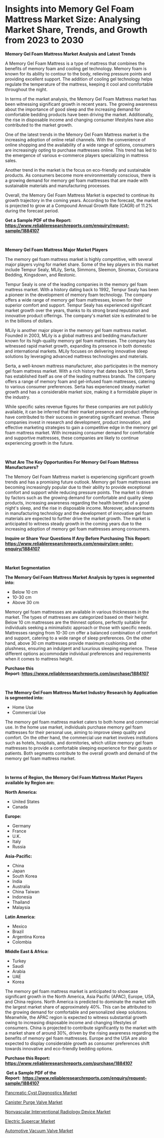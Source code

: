 <p><h1>Insights into Memory Gel Foam Mattress Market Size: Analysing Market Share, Trends, and Growth from 2023 to 2030</h1></p><p><strong>Memory Gel Foam Mattress Market Analysis and Latest Trends</strong></p>
<p><p>A Memory Gel Foam Mattress is a type of mattress that combines the benefits of memory foam and cooling gel technology. Memory foam is known for its ability to contour to the body, relieving pressure points and providing excellent support. The addition of cooling gel technology helps regulate the temperature of the mattress, keeping it cool and comfortable throughout the night.</p><p>In terms of the market analysis, the Memory Gel Foam Mattress market has been witnessing significant growth in recent years. The growing awareness about the importance of good sleep and the increasing demand for comfortable bedding products have been driving the market. Additionally, the rise in disposable income and changing consumer lifestyles have also contributed to the market growth.</p><p>One of the latest trends in the Memory Gel Foam Mattress market is the increasing adoption of online retail channels. With the convenience of online shopping and the availability of a wide range of options, consumers are increasingly opting to purchase mattresses online. This trend has led to the emergence of various e-commerce players specializing in mattress sales.</p><p>Another trend in the market is the focus on eco-friendly and sustainable products. As consumers become more environmentally conscious, there is a growing demand for memory gel foam mattresses that are made with sustainable materials and manufacturing processes.</p><p>Overall, the Memory Gel Foam Mattress Market is expected to continue its growth trajectory in the coming years. According to the forecast, the market is projected to grow at a Compound Annual Growth Rate (CAGR) of 11.2% during the forecast period.</p></p>
<p><strong>Get a Sample PDF of the Report:&nbsp; <a href="https://www.reliableresearchreports.com/enquiry/request-sample/1884107">https://www.reliableresearchreports.com/enquiry/request-sample/1884107</a></strong></p>
<p>&nbsp;</p>
<p><strong>Memory Gel Foam Mattress Major Market Players</strong></p>
<p><p>The memory gel foam mattress market is highly competitive, with several major players vying for market share. Some of the key players in this market include Tempur Sealy, MLily, Serta, Simmons, Sleemon, Sinomax, Corsicana Bedding, Kingsdown, and Restonic.</p><p>Tempur Sealy is one of the leading companies in the memory gel foam mattress market. With a history dating back to 1992, Tempur Sealy has been a pioneer in the development of memory foam technology. The company offers a wide range of memory gel foam mattresses, known for their superior comfort and support. Tempur Sealy has experienced significant market growth over the years, thanks to its strong brand reputation and innovative product offerings. The company's market size is estimated to be in the billions of dollars.</p><p>MLily is another major player in the memory gel foam mattress market. Founded in 2003, MLily is a global mattress and bedding manufacturer known for its high-quality memory gel foam mattresses. The company has witnessed rapid market growth, expanding its presence in both domestic and international markets. MLily focuses on delivering innovative sleep solutions by leveraging advanced mattress technologies and materials.</p><p>Serta, a well-known mattress manufacturer, also participates in the memory gel foam mattress market. With a rich history that dates back to 1931, Serta has established itself as one of the leading mattress brands. The company offers a range of memory foam and gel-infused foam mattresses, catering to various consumer preferences. Serta has experienced steady market growth and has a considerable market size, making it a formidable player in the industry.</p><p>While specific sales revenue figures for these companies are not publicly available, it can be inferred that their market presence and product offerings have contributed to their success in generating significant revenue. These companies invest in research and development, product innovation, and effective marketing strategies to gain a competitive edge in the memory gel foam mattress market. With increasing consumer demand for comfortable and supportive mattresses, these companies are likely to continue experiencing growth in the future.</p></p>
<p>&nbsp;</p>
<p><strong>What Are The Key Opportunities For Memory Gel Foam Mattress Manufacturers?</strong></p>
<p><p>The Memory Gel Foam Mattress market is experiencing significant growth trends and has a promising future outlook. Memory gel foam mattresses are becoming increasingly popular due to their ability to provide exceptional comfort and support while reducing pressure points. The market is driven by factors such as the growing demand for comfortable and quality sleep products, increasing awareness regarding the health benefits of a good night's sleep, and the rise in disposable income. Moreover, advancements in manufacturing technology and the development of innovative gel foam materials are expected to further drive the market growth. The market is anticipated to witness steady growth in the coming years due to the increasing adoption of memory gel foam mattresses among consumers.</p></p>
<p><strong>Inquire or Share Your Questions If Any Before Purchasing This Report: <a href="https://www.reliableresearchreports.com/enquiry/pre-order-enquiry/1884107">https://www.reliableresearchreports.com/enquiry/pre-order-enquiry/1884107</a></strong></p>
<p>&nbsp;</p>
<p><strong>Market Segmentation</strong></p>
<p><strong>The Memory Gel Foam Mattress Market Analysis by types is segmented into:</strong></p>
<p><ul><li>Below 10 cm</li><li>10-30 cm</li><li>Above 30 cm</li></ul></p>
<p><p>Memory gel foam mattresses are available in various thicknesses in the market. The types of mattresses are categorized based on their height. Below 10 cm mattresses are the thinnest options, perfectly suitable for individuals seeking a minimalistic approach or those with specific needs. Mattresses ranging from 10-30 cm offer a balanced combination of comfort and support, catering to a wide range of sleep preferences. On the other hand, above 30 cm mattresses provide maximum cushioning and plushness, ensuring an indulgent and luxurious sleeping experience. These different options accommodate individual preferences and requirements when it comes to mattress height.</p></p>
<p><strong>Purchase this Report:&nbsp;<a href="https://www.reliableresearchreports.com/purchase/1884107">https://www.reliableresearchreports.com/purchase/1884107</a></strong></p>
<p>&nbsp;</p>
<p><strong>The Memory Gel Foam Mattress Market Industry Research by Application is segmented into:</strong></p>
<p><ul><li>Home Use</li><li>Commercial Use</li></ul></p>
<p><p>The memory gel foam mattress market caters to both home and commercial use. In the home use market, individuals purchase memory gel foam mattresses for their personal use, aiming to improve sleep quality and comfort. On the other hand, the commercial use market involves institutions such as hotels, hospitals, and dormitories, which utilize memory gel foam mattresses to provide a comfortable sleeping experience for their guests or patients. Both segments contribute to the overall growth and demand of the memory gel foam mattress market.</p></p>
<p>&nbsp;</p>
<p><strong>In terms of Region, the Memory Gel Foam Mattress Market Players available by Region are:</strong></p>
<p>
    <p> <strong> North America: </strong>
        <ul>
            <li>United States</li>
            <li>Canada</li>
        </ul>
        </p> 
    <p> <strong> Europe: </strong>
        <ul>
            <li>Germany</li>
            <li>France</li>
            <li>U.K.</li>
            <li>Italy</li>
            <li>Russia</li>
        </ul>
        </p> 
    <p> <strong> Asia-Pacific: </strong>
        <ul>
            <li>China</li>
            <li>Japan</li>
            <li>South Korea</li>
            <li>India</li>
            <li>Australia</li>
            <li>China Taiwan</li>
            <li>Indonesia</li>
            <li>Thailand</li>
            <li>Malaysia</li>
        </ul>
        </p> 
    <p> <strong> Latin America: </strong>
        <ul>
            <li>Mexico</li>
            <li>Brazil</li>
            <li>Argentina Korea</li>
            <li>Colombia</li>
        </ul>
        </p> 
    <p> <strong> Middle East & Africa: </strong>
        <ul>
            <li>Turkey</li>
            <li>Saudi</li>
            <li>Arabia</li>
            <li>UAE</li>
            <li>Korea</li>
        </ul>
    </p>
    </p>
<p><p>The memory gel foam mattress market is anticipated to showcase significant growth in the North America, Asia Pacific (APAC), Europe, USA, and China regions. North America is predicted to dominate the market with the largest market share of approximately 40%. This can be attributed to the growing demand for comfortable and personalized sleep solutions. Meanwhile, the APAC region is expected to witness substantial growth owing to increasing disposable income and changing lifestyles of consumers. China is projected to contribute significantly to the market with a market share of around 30%, driven by the rising awareness regarding the benefits of memory gel foam mattresses. Europe and the USA are also expected to display considerable growth as consumer preferences shift towards innovative and eco-friendly bedding options.</p></p>
<p><strong>Purchase this Report: <a href="https://www.reliableresearchreports.com/purchase/1884107">https://www.reliableresearchreports.com/purchase/1884107</a></strong></p>
<p>&nbsp;<strong>Get a Sample PDF of the Report:&nbsp;&nbsp;<a href="https://www.reliableresearchreports.com/enquiry/request-sample/1884107">https://www.reliableresearchreports.com/enquiry/request-sample/1884107</a></strong></p>
<p><strong></strong></p>
<p><p><a href="https://github.com/aasishrp01/Market-Research-Report-List-1/blob/main/pancreatic-cyst-diagnostics-market.md">Pancreatic Cyst Diagnostics Market</a></p><p><a href="https://medium.com/@staceyhilll3626/canister-purge-valve-market-analysis-its-cagr-market-segmentation-and-global-industry-overview-543d0be70cac">Canister Purge Valve Market</a></p><p><a href="https://github.com/rahu1506/Market-Research-Report-List-1/blob/main/nonvascular-interventional-radiology-device-market.md">Nonvascular Interventional Radiology Device Market</a></p><p><a href="https://medium.com/@eloisadavis6326/decoding-electric-supercar-market-metrics-market-share-trends-and-growth-patterns-7fd861426b61">Electric Supercar Market</a></p><p><a href="https://medium.com/@ransomjohns101/automotive-vacuum-valve-market-size-and-market-trends-complete-industry-overview-2023-to-2030-afbae9420d5f">Automotive Vacuum Valve Market</a></p></p>